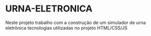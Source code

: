 # URNA-ELETRONICA
 Neste projeto trabalho com a construção de um simulador de urna eletrônica tecnologias utilizadas no projeto HTML/CSS/JS
